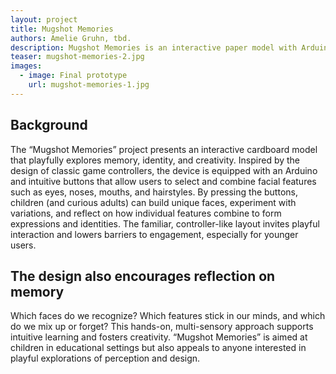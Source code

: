 ```yaml
---
layout: project
title: Mugshot Memories
authors: Amelie Gruhn, tbd.
description: Mugshot Memories is an interactive paper model with Arduino that lets users build faces by pressing buttons to combine different features. Playful and intuitive, it explores memory, identity, and creativity – designed especially for children.
teaser: mugshot-memories-2.jpg
images:
  - image: Final prototype
    url: mugshot-memories-1.jpg
---
```


## Background

The “Mugshot Memories” project presents an interactive cardboard model that playfully explores memory, identity, and creativity. Inspired by the design of classic game controllers, the device is equipped with an Arduino and intuitive buttons that allow users to select and combine facial features such as eyes, noses, mouths, and hairstyles. By pressing the buttons, children (and curious adults) can build unique faces, experiment with variations, and reflect on how individual features combine to form expressions and identities. The familiar, controller-like layout invites playful interaction and lowers barriers to engagement, especially for younger users.

## The design also encourages reflection on memory

Which faces do we recognize? Which features stick in our minds, and which do we mix up or forget? This hands-on, multi-sensory approach supports intuitive learning and fosters creativity. “Mugshot Memories” is aimed at children in educational settings but also appeals to anyone interested in playful explorations of perception and design.
